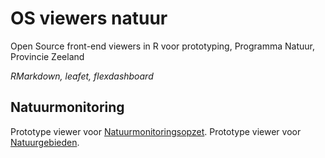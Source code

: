 # OS viewers natuur
Open Source front-end viewers in R voor prototyping, Programma Natuur, Provincie Zeeland

*RMarkdown, leafet, flexdashboard*


## Natuurmonitoring

Prototype viewer voor [Natuurmonitoringsopzet](https://provinciezeeland.github.io/OS_viewers_natuur/monitoring_dashboard.html).
Prototype viewer voor [Natuurgebieden](https://provinciezeeland.github.io/OS_viewers_natuur/gebieden_dashboard_NL.html).




